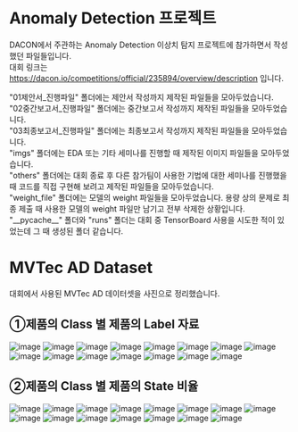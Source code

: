 # Anomaly Detection 프로젝트

DACON에서 주관하는 Anomaly Detection 이상치 탐지 프로젝트에 참가하면서 작성했던 파일들입니다. <br>
대회 링크는 https://dacon.io/competitions/official/235894/overview/description 입니다.

"01제안서_진행파일" 폴더에는 제안서 작성까지 제작된 파일들을 모아두었습니다. <br>
"02중간보고서_진행파일" 폴더에는 중간보고서 작성까지 제작된 파일들을 모아두었습니다. <br>
"03최종보고서_진행파일" 폴더에는 최종보고서 작성까지 제작된 파일들을 모아두었습니다. <br>
"imgs" 폴더에는 EDA 또는 기타 세미나를 진행할 때 제작된 이미지 파일들을 모아두었습니다. <br>
"others" 폴더에는 대회 종료 후 다른 참가팀이 사용한 기법에 대한 세미나를 진행했을 때 코드를 직접 구현해 보려고 제작된 파일들을 모아두었습니다. <br>
"weight_file" 폴더에는 모델의 weight 파일들을 모아두었습니다. 용량 상의 문제로 최종 제출 때 사용한 모델의 weight 파일만 남기고 전부 삭제한 상황입니다. <br>
"\_\_pycache__" 폴더와 "runs" 폴더는 대회 중 TensorBoard 사용을 시도한 적이 있었는데 그 때 생성된 폴더 같습니다. <br>

# MVTec AD Dataset

대회에서 사용된 MVTec AD 데이터셋을 사진으로 정리했습니다.

## ①제품의 Class 별 제품의 Label 자료
![image](https://user-images.githubusercontent.com/93433004/194214175-f6c5ab0d-e987-4841-a917-7c370460db89.png)
![image](https://user-images.githubusercontent.com/93433004/194214278-bc84e267-83bf-4e3d-a161-4482364373c4.png)
![image](https://user-images.githubusercontent.com/93433004/194214290-1339845a-a6e9-45a2-ae56-ad4498ce46a0.png)
![image](https://user-images.githubusercontent.com/93433004/194214334-b793a39d-ace3-48f9-82f1-ce817f6cb85e.png)
![image](https://user-images.githubusercontent.com/93433004/194214350-9d7ae5b7-69e0-4359-94ff-26eb722e74a2.png)
![image](https://user-images.githubusercontent.com/93433004/194214371-39b56aa6-5453-46ef-b91b-e69ca650b705.png)
![image](https://user-images.githubusercontent.com/93433004/194214384-fb86a57e-bfa2-498f-b0ab-47931e846b2c.png)
![image](https://user-images.githubusercontent.com/93433004/194214392-66730b40-8b2e-467b-8473-90abce92e17d.png)
![image](https://user-images.githubusercontent.com/93433004/194214401-5dc20bc1-671a-4be5-a59d-c718164ad7f2.png)
![image](https://user-images.githubusercontent.com/93433004/194214434-7a5b6c55-fb33-469b-9513-9e6e91cc4b35.png)
![image](https://user-images.githubusercontent.com/93433004/194214442-d4228c09-5d89-46d5-8afd-21659cc0b418.png)
![image](https://user-images.githubusercontent.com/93433004/194214452-1bf6687d-93ca-4b9b-aee7-87b4fe846df2.png)
![image](https://user-images.githubusercontent.com/93433004/194214462-2af88bea-d166-4c15-b0de-7e1ae91c5789.png)
![image](https://user-images.githubusercontent.com/93433004/194214522-1f93bde1-fb29-43eb-aafb-24a41a3cd51b.png)
![image](https://user-images.githubusercontent.com/93433004/194214534-2991c518-7d63-4907-a50c-95bae5b2160a.png)

## ②제품의 Class 별 제품의 State 비율
![image](https://user-images.githubusercontent.com/93433004/194214705-79512d52-b9b9-4dbe-9b8d-234861a803c2.png)
![image](https://user-images.githubusercontent.com/93433004/194214719-b3911d1c-1797-43a2-bbe9-3a65a2e068f2.png)
![image](https://user-images.githubusercontent.com/93433004/194214727-a118f35d-200b-413d-8215-db920e3fa5b6.png)
![image](https://user-images.githubusercontent.com/93433004/194214734-93577c94-3b70-4051-bf9b-f3993e804cdd.png)
![image](https://user-images.githubusercontent.com/93433004/194214739-1abf5dba-f6b5-499d-9ce0-3f7a2fb055dc.png)
![image](https://user-images.githubusercontent.com/93433004/194214748-81d94e32-5a85-4bd8-8573-42bb39d921de.png)
![image](https://user-images.githubusercontent.com/93433004/194214756-23396e0d-9485-4132-93a4-7ed59d236a37.png)
![image](https://user-images.githubusercontent.com/93433004/194214764-452a9243-7d67-479f-8b22-a1c00bebb3dd.png)
![image](https://user-images.githubusercontent.com/93433004/194214778-7b674d1d-ff20-496f-b2f2-9f64393c58f9.png)
![image](https://user-images.githubusercontent.com/93433004/194214787-75325fcb-d326-49aa-9453-e24d620b07e4.png)
![image](https://user-images.githubusercontent.com/93433004/194214793-1fad94c7-8101-4b78-bbde-f89dedd07ddd.png)
![image](https://user-images.githubusercontent.com/93433004/194214798-aca2228a-1a50-4f5c-9e5f-1f8eb2445883.png)
![image](https://user-images.githubusercontent.com/93433004/194214817-9cd324a6-a4c1-45b8-b85f-979b18cfb24c.png)
![image](https://user-images.githubusercontent.com/93433004/194214824-6ea38b45-6456-4df4-8991-65e20d47e570.png)
![image](https://user-images.githubusercontent.com/93433004/194214837-210d5f73-f7bb-403a-95cb-f783f3a9e5da.png)
